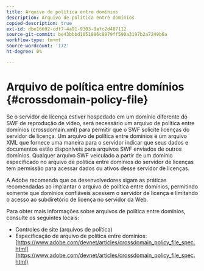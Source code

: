 ```yaml
---
title: Arquivo de política entre domínios
description: Arquivo de política entre domínios
copied-description: true
exl-id: dbe16692-cdf7-4a91-9303-8afc2d487112
source-git-commit: be43bbbd1051886c8979ff590a3197b2a7249b6a
workflow-type: tm+mt
source-wordcount: '172'
ht-degree: 0%

---
```


# Arquivo de política entre domínios {#crossdomain-policy-file}

Se o servidor de licença estiver hospedado em um domínio diferente do SWF de reprodução de vídeo, será necessário um arquivo de política entre domínios (crossdomain.xml) para permitir que o SWF solicite licenças do servidor de licença. Um arquivo de política entre domínios é um arquivo XML que fornece uma maneira para o servidor indicar que seus dados e documentos estão disponíveis para arquivos SWF enviados de outros domínios. Qualquer arquivo SWF veiculado a partir de um domínio especificado no arquivo de política entre domínios do servidor de licenças tem permissão para acessar dados ou ativos desse servidor de licenças.

A Adobe recomenda que os desenvolvedores sigam as práticas recomendadas ao implantar o arquivo de política entre domínios, permitindo somente que domínios confiáveis acessem o servidor de licença e limitando o acesso ao subdiretório de licença no servidor da Web.

Para obter mais informações sobre arquivos de política entre domínios, consulte os seguintes locais:

* Controles de site (arquivos de política)
* Especificação de arquivo de política entre domínios: [https://www.adobe.com/devnet/articles/crossdomain_policy_file_spec.html](https://www.adobe.com/devnet/articles/crossdomain_policy_file_spec.html)

